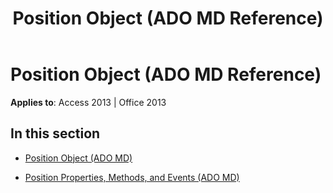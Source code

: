 ﻿---
title: Position Object (ADO MD Reference)
TOCTitle: Position Object (ADO MD)
ms:assetid: fbe77a91-766e-4cdb-ac2e-dcd30b0c1c82
ms:mtpsurl: https://msdn.microsoft.com/en-us/library/JJ250290(v=office.15)
ms:contentKeyID: 48548878
ms.date: 09/18/2015
mtps_version: v=office.15
---

# Position Object (ADO MD Reference)


**Applies to**: Access 2013 | Office 2013

## In this section

  - [Position Object (ADO MD)](position-object-ado-md.md)

  - [Position Properties, Methods, and Events (ADO MD)](position-properties-methods-and-events-ado-md.md)

